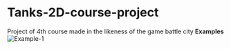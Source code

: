 # Tanks-2D-course-project
Project of 4th course made in the likeness of the game battle city
**Examples**
![Example-1](https://flic.kr/p/2oLjX3c)
